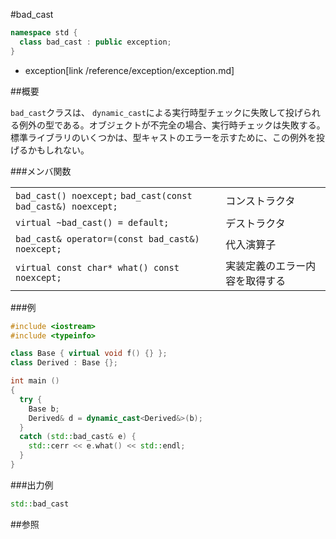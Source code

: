 #bad_cast
```cpp
namespace std {
  class bad_cast : public exception;
}
```
* exception[link /reference/exception/exception.md]

##概要

`bad_cast`クラスは、 `dynamic_cast`による実行時型チェックに失敗して投げられる例外の型である。オブジェクトが不完全の場合、実行時チェックは失敗する。標準ライブラリのいくつかは、型キャストのエラーを示すために、この例外を投げるかもしれない。

###メンバ関数

| | |
|-------------------------------------------------------------------------------------|-----------------------------------------------|
| `bad_cast() noexcept;` `bad_cast(const bad_cast&) noexcept;` | コンストラクタ |
| `virtual ~bad_cast() = default;` | デストラクタ |
| `bad_cast& operator=(const bad_cast&) noexcept;` | 代入演算子 |
| `virtual const char* what() const noexcept;` | 実装定義のエラー内容を取得する |

###例
```cpp
#include <iostream>
#include <typeinfo>

class Base { virtual void f() {} };
class Derived : Base {};

int main ()
{
  try {
    Base b;
    Derived& d = dynamic_cast<Derived&>(b);
  }
  catch (std::bad_cast& e) {
    std::cerr << e.what() << std::endl;
  }
}
```

###出力例
```cpp
std::bad_cast
```

##参照

